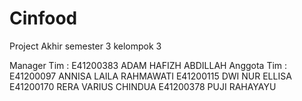 # Cinfood
Project Akhir semester 3 kelompok 3

Manager Tim :  E41200383  	ADAM HAFIZH ABDILLAH
Anggota Tim :  E41200097  	ANNISA LAILA RAHMAWATI
               E41200115  	DWI NUR ELLISA
               E41200170  	RERA VARIUS CHINDUA
               E41200378  	PUJI RAHAYAYU
